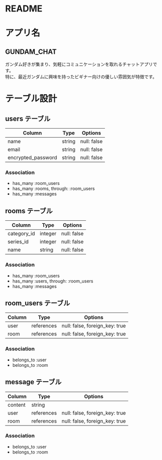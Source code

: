 # README
# アプリ名
  ## GUNDAM_CHAT
  ガンダム好きが集まり、気軽にコミュニケーションを取れるチャットアプリです。  
  特に、最近ガンダムに興味を持ったビギナー向けの優しい雰囲気が特徴です。

# テーブル設計

## users テーブル
| Column             | Type   | Options     |
| ------------------ | ------ | ----------- |
| name               | string | null: false |
| email              | string | null: false |
| encrypted_password | string | null: false |

### Association
- has_many :room_users
- has_many :rooms, through: :room_users
- has_many :messages

## rooms テーブル
| Column      | Type    | Options     |
| ----------- | ------- | ----------- |
| category_id | integer | null: false |
| series_id   | integer | null: false |
| name        | string  | null: false |

### Association
- has_many :room_users
- has_many :users, through: :room_users
- has_many :messages


## room_users テーブル
| Column | Type       | Options                        |
| ------ | ---------- | ------------------------------ |
| user   | references | null: false, foreign_key: true |
| room   | references | null: false, foreign_key: true |

### Association
- belongs_to :user
- belongs_to :room


## message テーブル
| Column  | Type       | Options                        |
| ------- | ---------- | ------------------------------ |
| content | string     |                                |
| user    | references | null: false, foreign_key: true |
| room    | references | null: false, foreign_key: true |

### Association
- belongs_to :user
- belongs_to :room